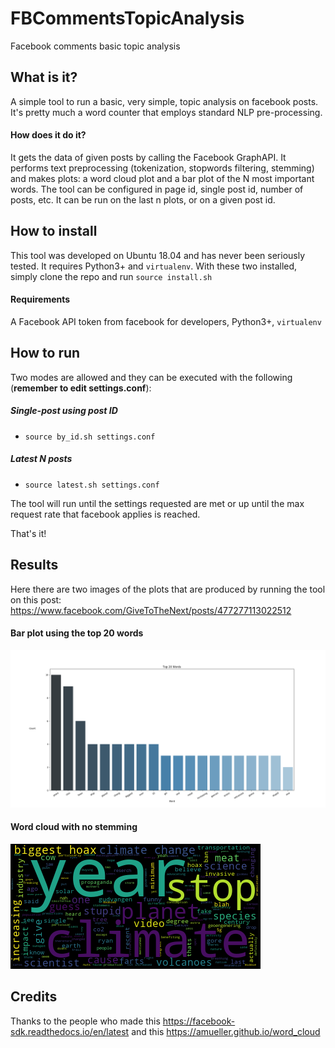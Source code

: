 # FBCommentsTopicAnalysis
Facebook comments basic topic analysis

## What is it?
A simple tool to run a basic, very simple, 
topic analysis on facebook posts. 
It's pretty much a word counter that employs 
standard NLP pre-processing.

#### How does it do it?
It gets the data of given posts by calling
the Facebook GraphAPI. It performs text preprocessing
(tokenization, stopwords filtering, stemming) and makes plots:
a word cloud plot and a bar plot of the N most important words.
The tool can be configured in page id, single post id, number of
posts, etc. 
It can be run on the last n plots, or on a given post id.

## How to install

This tool was developed on Ubuntu 18.04 and has never been 
seriously tested. 
It requires Python3+ and `virtualenv`. 
With these two installed, simply clone the repo
and run `source install.sh`

#### Requirements

A Facebook API token from facebook for developers, 
Python3+, `virtualenv`


## How to run
Two modes are allowed and they can be executed with the following 
(**remember to edit settings.conf**): 
##### Single-post using post ID
* `source by_id.sh settings.conf` 
##### Latest N posts
* `source latest.sh settings.conf` 

The tool will run until the settings requested are met or 
up until the max request rate that facebook applies is reached.

That's it!

## Results 
Here there are two images of the plots that are produced 
by running the tool on this post:
https://www.facebook.com/GiveToTheNext/posts/477277113022512

#### Bar plot using the top 20 words

![alt_text](https://raw.githubusercontent.com/fabriziomiano/FBCommentsTopicAnalysis/master/sample_img/barplot_445363319547225_477277113022512.png)

#### Word cloud with no stemming 

![alt text](https://raw.githubusercontent.com/fabriziomiano/FBCommentsTopicAnalysis/master/sample_img/wc_445363319547225_477277113022512.png)


## Credits
Thanks to the people who made 
this https://facebook-sdk.readthedocs.io/en/latest and 
this https://amueller.github.io/word_cloud
